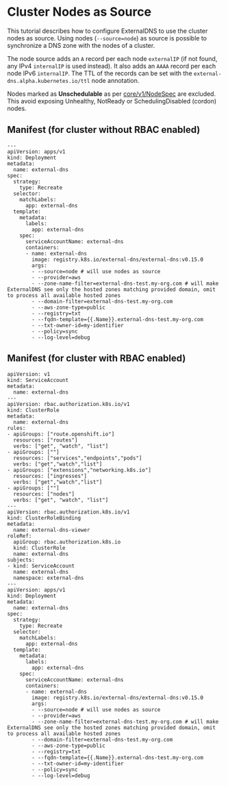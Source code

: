 # Cluster Nodes as Source

This tutorial describes how to configure ExternalDNS to use the cluster nodes as source.
Using nodes (`--source=node`) as source is possible to synchronize a DNS zone with the nodes of a cluster.

The node source adds an `A` record per each node `externalIP` (if not found, any IPv4 `internalIP` is used instead).
It also adds an `AAAA` record per each node IPv6 `internalIP`.
The TTL of the records can be set with the `external-dns.alpha.kubernetes.io/ttl` node annotation.

Nodes marked as **Unschedulable** as per [core/v1/NodeSpec](https://pkg.go.dev/k8s.io/api@v0.31.1/core/v1#NodeSpec) are excluded.
This avoid exposing Unhealthy, NotReady or SchedulingDisabled (cordon) nodes.

## Manifest (for cluster without RBAC enabled)

```
---
apiVersion: apps/v1
kind: Deployment
metadata:
  name: external-dns
spec:
  strategy:
    type: Recreate
  selector:
    matchLabels:
      app: external-dns
  template:
    metadata:
      labels:
        app: external-dns
    spec:
      serviceAccountName: external-dns
      containers:
      - name: external-dns
        image: registry.k8s.io/external-dns/external-dns:v0.15.0
        args:
        - --source=node # will use nodes as source
        - --provider=aws
        - --zone-name-filter=external-dns-test.my-org.com # will make ExternalDNS see only the hosted zones matching provided domain, omit to process all available hosted zones
        - --domain-filter=external-dns-test.my-org.com
        - --aws-zone-type=public
        - --registry=txt
        - --fqdn-template={{.Name}}.external-dns-test.my-org.com
        - --txt-owner-id=my-identifier
        - --policy=sync
        - --log-level=debug
```

## Manifest (for cluster with RBAC enabled)

```
apiVersion: v1
kind: ServiceAccount
metadata:
  name: external-dns
---
apiVersion: rbac.authorization.k8s.io/v1
kind: ClusterRole
metadata:
  name: external-dns
rules:
- apiGroups: ["route.openshift.io"]
  resources: ["routes"]
  verbs: ["get", "watch", "list"]
- apiGroups: [""]
  resources: ["services","endpoints","pods"]
  verbs: ["get","watch","list"]
- apiGroups: ["extensions","networking.k8s.io"]
  resources: ["ingresses"]
  verbs: ["get","watch","list"]
- apiGroups: [""]
  resources: ["nodes"]
  verbs: ["get", "watch", "list"]
---
apiVersion: rbac.authorization.k8s.io/v1
kind: ClusterRoleBinding
metadata:
  name: external-dns-viewer
roleRef:
  apiGroup: rbac.authorization.k8s.io
  kind: ClusterRole
  name: external-dns
subjects:
- kind: ServiceAccount
  name: external-dns
  namespace: external-dns
---
apiVersion: apps/v1
kind: Deployment
metadata:
  name: external-dns
spec:
  strategy:
    type: Recreate
  selector:
    matchLabels:
      app: external-dns
  template:
    metadata:
      labels:
        app: external-dns
    spec:
      serviceAccountName: external-dns
      containers:
      - name: external-dns
        image: registry.k8s.io/external-dns/external-dns:v0.15.0
        args:
        - --source=node # will use nodes as source
        - --provider=aws
        - --zone-name-filter=external-dns-test.my-org.com # will make ExternalDNS see only the hosted zones matching provided domain, omit to process all available hosted zones
        - --domain-filter=external-dns-test.my-org.com
        - --aws-zone-type=public
        - --registry=txt
        - --fqdn-template={{.Name}}.external-dns-test.my-org.com
        - --txt-owner-id=my-identifier
        - --policy=sync
        - --log-level=debug
```
